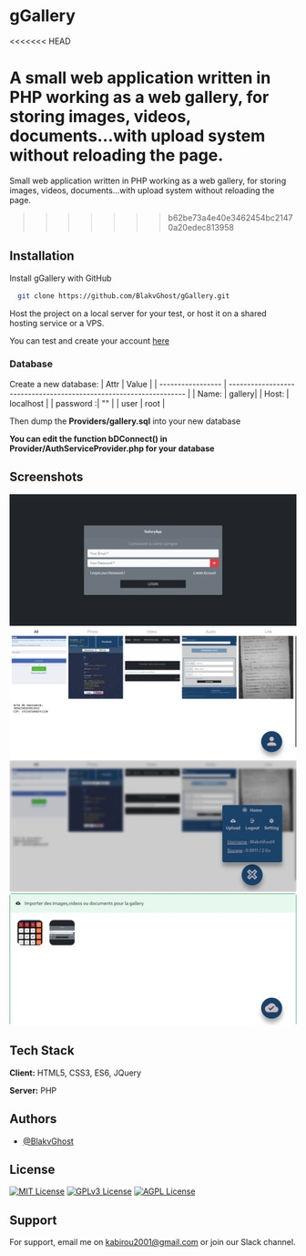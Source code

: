 # gGallery
<<<<<<< HEAD

 A small web application written in PHP working as a web gallery, for storing images, videos, documents...with upload system without reloading the page.
=======
Small web application written in PHP working as a web gallery, for storing images, videos, documents...with upload system without reloading the page.
>>>>>>> b62be73a4e40e3462454bc21470a20edec813958

## Installation

Install gGallery with GitHub

```bash
  git clone https://github.com/BlakvGhost/gGallery.git
```

Host the project on a local server for your test, or host it on a shared hosting service or a VPS.

You can test and create your account [here](https://g-gallery-app.000webhostapp.com)

### Database

  Create a new database:
  | Attr             | Value                                                                |
| ----------------- | ------------------------------------------------------------------ |
| Name: | gallery|
| Host: | localhost |
| password :| "" |
| user | root |

Then dump the **Providers/gallery.sql** into your new database

**You can edit the function bDConnect() in Provider/AuthServiceProvider.php for your database**

## Screenshots

![App Login Screenshot](screenshot-login.png)
![App Home Screenshot](screenshot-home.png)
![App User Screenshot](screenshot-user.png)
![App Dropzone Screenshot](screenshot-dropzone.png)

## Tech Stack

**Client:** HTML5, CSS3, ES6, JQuery

**Server:** PHP

## Authors

- [@BlakvGhost](https://github.com/BlakvGhost)

## License

[![MIT License](https://img.shields.io/badge/License-MIT-green.svg)](https://choosealicense.com/licenses/mit/)
[![GPLv3 License](https://img.shields.io/badge/License-GPL%20v3-yellow.svg)](https://opensource.org/licenses/)
[![AGPL License](https://img.shields.io/badge/license-AGPL-blue.svg)](http://www.gnu.org/licenses/agpl-3.0)

## Support

For support, email me on kabirou2001@gmail.com or join our Slack channel.
